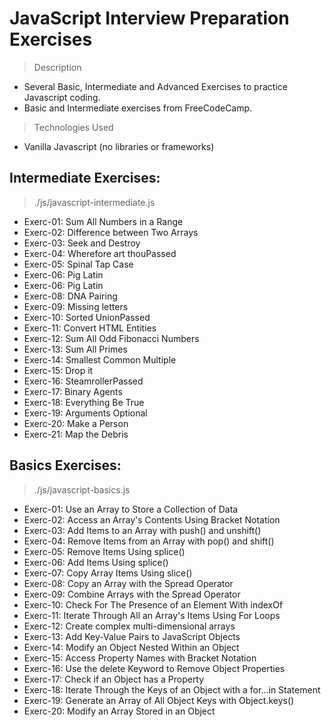 # JavaScript Interview Preparation Exercises

> Description

- Several Basic, Intermediate and Advanced Exercises to practice Javascript coding.
- Basic and Intermediate exercises from FreeCodeCamp.

> Technologies Used

- Vanilla Javascript (no libraries or frameworks)

## Intermediate Exercises:

> ./js/javascript-intermediate.js

- Exerc-01: Sum All Numbers in a Range
- Exerc-02: Difference between Two Arrays
- Exerc-03: Seek and Destroy
- Exerc-04: Wherefore art thouPassed
- Exerc-05: Spinal Tap Case
- Exerc-06: Pig Latin
- Exerc-06: Pig Latin
- Exerc-08: DNA Pairing
- Exerc-09: Missing letters
- Exerc-10: Sorted UnionPassed
- Exerc-11: Convert HTML Entities
- Exerc-12: Sum All Odd Fibonacci Numbers
- Exerc-13: Sum All Primes
- Exerc-14: Smallest Common Multiple
- Exerc-15: Drop it
- Exerc-16: SteamrollerPassed
- Exerc-17: Binary Agents
- Exerc-18: Everything Be True
- Exerc-19: Arguments Optional
- Exerc-20: Make a Person
- Exerc-21: Map the Debris

## Basics Exercises:

> ./js/javascript-basics.js

- Exerc-01: Use an Array to Store a Collection of Data
- Exerc-02: Access an Array's Contents Using Bracket Notation
- Exerc-03: Add Items to an Array with push() and unshift()
- Exerc-04: Remove Items from an Array with pop() and shift()
- Exerc-05: Remove Items Using splice()
- Exerc-06: Add Items Using splice()
- Exerc-07: Copy Array Items Using slice()
- Exerc-08: Copy an Array with the Spread Operator
- Exerc-09: Combine Arrays with the Spread Operator
- Exerc-10: Check For The Presence of an Element With indexOf
- Exerc-11: Iterate Through All an Array's Items Using For Loops
- Exerc-12: Create complex multi-dimensional arrays
- Exerc-13: Add Key-Value Pairs to JavaScript Objects
- Exerc-14: Modify an Object Nested Within an Object
- Exerc-15: Access Property Names with Bracket Notation
- Exerc-16: Use the delete Keyword to Remove Object Properties
- Exerc-17: Check if an Object has a Property
- Exerc-18: Iterate Through the Keys of an Object with a for...in Statement
- Exerc-19: Generate an Array of All Object Keys with Object.keys()
- Exerc-20: Modify an Array Stored in an Object
